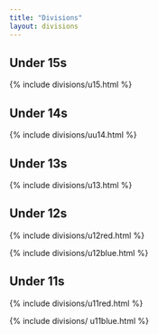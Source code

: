 ```yaml
---
title: "Divisions"
layout: divisions
---
```


<h2> Under 15s</h2>
{% include divisions/u15.html %}

<h2> Under 14s</h2>
{% include divisions/uu14.html %}

<h2> Under 13s</h2>
{% include divisions/u13.html %}

<h2> Under 12s</h2>
{% include divisions/u12red.html %}

{% include divisions/u12blue.html %}

<h2> Under 11s</h2>
{% include divisions/u11red.html %}

{% include divisions/ u11blue.html %}


